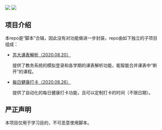 ![](https://img.shields.io/badge/python-3.x-blue) ![](https://img.shields.io/badge/license-MIT-brightgreen)

## 项目介绍

本repo是“脚本”合辑，因此没有对功能做进一步封装，repo由如下独立的子项目组成：

- [苏大课表解析（2020.08.20）](https://github.com/Evlpsrfc/suda-scripts/tree/master/scripts/schedule-parse)

  提供了教务系统的模拟登录和各学期的课表解析功能，能智能合并课表中“断开”的课程。

- [每日健康打卡（2020.08.26）](https://github.com/Evlpsrfc/suda-scripts/tree/master/scripts/heal-info-coll)

  提供了自动化的每日健康打卡功能，且可以定制打卡的时间（不限日期）。

## 严正声明

本项目仅用于学习目的，不可恶意使用脚本。
